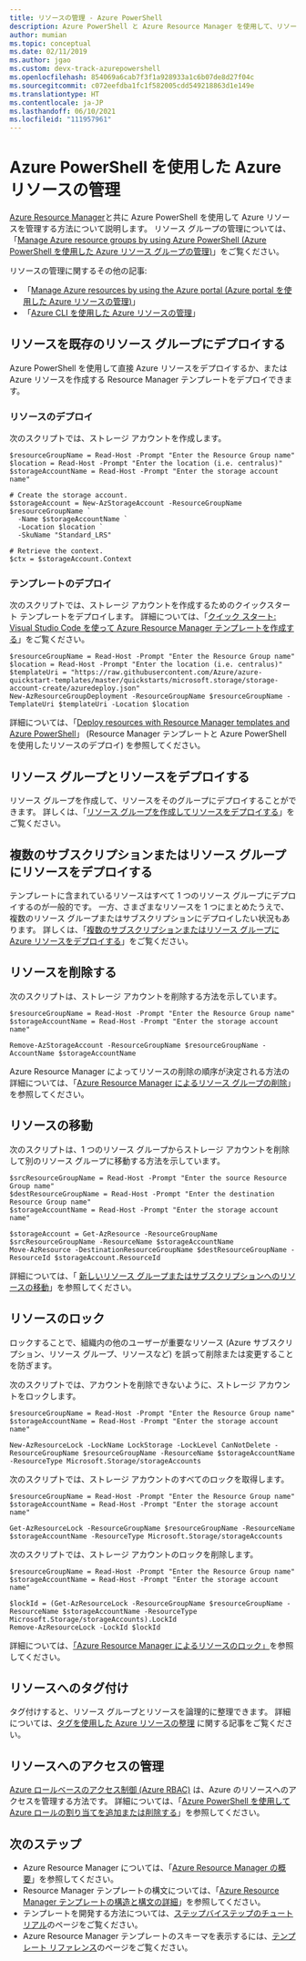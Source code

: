 ```yaml
---
title: リソースの管理 - Azure PowerShell
description: Azure PowerShell と Azure Resource Manager を使用して、リソースを管理します。 リソースをデプロイおよび削除する方法を示します。
author: mumian
ms.topic: conceptual
ms.date: 02/11/2019
ms.author: jgao
ms.custom: devx-track-azurepowershell
ms.openlocfilehash: 854069a6cab7f3f1a928933a1c6b07de8d27f04c
ms.sourcegitcommit: c072eefdba1fc1f582005cdd549218863d1e149e
ms.translationtype: HT
ms.contentlocale: ja-JP
ms.lasthandoff: 06/10/2021
ms.locfileid: "111957961"
---
```

# <a name="manage-azure-resources-by-using-azure-powershell"></a>Azure PowerShell を使用した Azure リソースの管理

[Azure Resource Manager](overview.md)と共に Azure PowerShell を使用して Azure リソースを管理する方法について説明します。 リソース グループの管理については、「[Manage Azure resource groups by using Azure PowerShell (Azure PowerShell を使用した Azure リソース グループの管理)](manage-resource-groups-powershell.md)」をご覧ください。

リソースの管理に関するその他の記事:

- 「[Manage Azure resources by using the Azure portal (Azure portal を使用した Azure リソースの管理)](manage-resources-portal.md)」
- 「[Azure CLI を使用した Azure リソースの管理](manage-resources-cli.md)」

## <a name="deploy-resources-to-an-existing-resource-group"></a>リソースを既存のリソース グループにデプロイする

Azure PowerShell を使用して直接 Azure リソースをデプロイするか、または Azure リソースを作成する Resource Manager テンプレートをデプロイできます。

### <a name="deploy-a-resource"></a>リソースのデプロイ

次のスクリプトでは、ストレージ アカウントを作成します。

```azurepowershell-interactive
$resourceGroupName = Read-Host -Prompt "Enter the Resource Group name"
$location = Read-Host -Prompt "Enter the location (i.e. centralus)"
$storageAccountName = Read-Host -Prompt "Enter the storage account name"

# Create the storage account.
$storageAccount = New-AzStorageAccount -ResourceGroupName $resourceGroupName `
  -Name $storageAccountName `
  -Location $location `
  -SkuName "Standard_LRS"

# Retrieve the context.
$ctx = $storageAccount.Context
```

### <a name="deploy-a-template"></a>テンプレートのデプロイ

次のスクリプトでは、ストレージ アカウントを作成するためのクイックスタート テンプレートをデプロイします。 詳細については、「[クイック スタート: Visual Studio Code を使って Azure Resource Manager テンプレートを作成する](../templates/quickstart-create-templates-use-visual-studio-code.md?tabs=PowerShell)」をご覧ください。

```azurepowershell-interactive
$resourceGroupName = Read-Host -Prompt "Enter the Resource Group name"
$location = Read-Host -Prompt "Enter the location (i.e. centralus)"
$templateUri = "https://raw.githubusercontent.com/Azure/azure-quickstart-templates/master/quickstarts/microsoft.storage/storage-account-create/azuredeploy.json"
New-AzResourceGroupDeployment -ResourceGroupName $resourceGroupName -TemplateUri $templateUri -Location $location
```

詳細については、「[Deploy resources with Resource Manager templates and Azure PowerShell](../templates/deploy-powershell.md)」 (Resource Manager テンプレートと Azure PowerShell を使用したリソースのデプロイ) を参照してください。

## <a name="deploy-a-resource-group-and-resources"></a>リソース グループとリソースをデプロイする

リソース グループを作成して、リソースをそのグループにデプロイすることができます。 詳しくは、「[リソース グループを作成してリソースをデプロイする](../templates/deploy-to-subscription.md#resource-groups)」をご覧ください。

## <a name="deploy-resources-to-multiple-subscriptions-or-resource-groups"></a>複数のサブスクリプションまたはリソース グループにリソースをデプロイする

テンプレートに含まれているリソースはすべて 1 つのリソース グループにデプロイするのが一般的です。 一方、さまざまなリソースを 1 つにまとめたうえで、複数のリソース グループまたはサブスクリプションにデプロイしたい状況もあります。 詳しくは、「[複数のサブスクリプションまたはリソース グループに Azure リソースをデプロイする](../templates/deploy-to-resource-group.md)」をご覧ください。

## <a name="delete-resources"></a>リソースを削除する

次のスクリプトは、ストレージ アカウントを削除する方法を示しています。

```azurepowershell-interactive
$resourceGroupName = Read-Host -Prompt "Enter the Resource Group name"
$storageAccountName = Read-Host -Prompt "Enter the storage account name"

Remove-AzStorageAccount -ResourceGroupName $resourceGroupName -AccountName $storageAccountName
```

Azure Resource Manager によってリソースの削除の順序が決定される方法の詳細については、「[Azure Resource Manager によるリソース グループの削除](delete-resource-group.md)」を参照してください。

## <a name="move-resources"></a>リソースの移動

次のスクリプトは、1 つのリソース グループからストレージ アカウントを削除して別のリソース グループに移動する方法を示しています。

```azurepowershell-interactive
$srcResourceGroupName = Read-Host -Prompt "Enter the source Resource Group name"
$destResourceGroupName = Read-Host -Prompt "Enter the destination Resource Group name"
$storageAccountName = Read-Host -Prompt "Enter the storage account name"

$storageAccount = Get-AzResource -ResourceGroupName $srcResourceGroupName -ResourceName $storageAccountName
Move-AzResource -DestinationResourceGroupName $destResourceGroupName -ResourceId $storageAccount.ResourceId
```

詳細については、「 [新しいリソース グループまたはサブスクリプションへのリソースの移動](move-resource-group-and-subscription.md)」を参照してください。

## <a name="lock-resources"></a>リソースのロック

ロックすることで、組織内の他のユーザーが重要なリソース (Azure サブスクリプション、リソース グループ、リソースなど) を誤って削除または変更することを防ぎます。 

次のスクリプトでは、アカウントを削除できないように、ストレージ アカウントをロックします。

```azurepowershell-interactive
$resourceGroupName = Read-Host -Prompt "Enter the Resource Group name"
$storageAccountName = Read-Host -Prompt "Enter the storage account name"

New-AzResourceLock -LockName LockStorage -LockLevel CanNotDelete -ResourceGroupName $resourceGroupName -ResourceName $storageAccountName -ResourceType Microsoft.Storage/storageAccounts 
```

次のスクリプトでは、ストレージ アカウントのすべてのロックを取得します。

```azurepowershell-interactive
$resourceGroupName = Read-Host -Prompt "Enter the Resource Group name"
$storageAccountName = Read-Host -Prompt "Enter the storage account name"

Get-AzResourceLock -ResourceGroupName $resourceGroupName -ResourceName $storageAccountName -ResourceType Microsoft.Storage/storageAccounts
```

次のスクリプトでは、ストレージ アカウントのロックを削除します。

```azurepowershell-interactive
$resourceGroupName = Read-Host -Prompt "Enter the Resource Group name"
$storageAccountName = Read-Host -Prompt "Enter the storage account name"

$lockId = (Get-AzResourceLock -ResourceGroupName $resourceGroupName -ResourceName $storageAccountName -ResourceType Microsoft.Storage/storageAccounts).LockId
Remove-AzResourceLock -LockId $lockId
```

詳細については、[「Azure Resource Manager によるリソースのロック」](lock-resources.md)を参照してください。

## <a name="tag-resources"></a>リソースへのタグ付け

タグ付けすると、リソース グループとリソースを論理的に整理できます。 詳細については、[タグを使用した Azure リソースの整理](tag-resources.md#powershell) に関する記事をご覧ください。

## <a name="manage-access-to-resources"></a>リソースへのアクセスの管理

[Azure ロールベースのアクセス制御 (Azure RBAC)](../../role-based-access-control/overview.md) は、Azure のリソースへのアクセスを管理する方法です。 詳細については、「[Azure PowerShell を使用して Azure ロールの割り当てを追加または削除する](../../role-based-access-control/role-assignments-powershell.md)」を参照してください。

## <a name="next-steps"></a>次のステップ

- Azure Resource Manager については、「[Azure Resource Manager の概要](overview.md)」を参照してください。
- Resource Manager テンプレートの構文については、「[Azure Resource Manager テンプレートの構造と構文の詳細](../templates/syntax.md)」を参照してください。
- テンプレートを開発する方法については、[ステップバイステップのチュートリアル](../index.yml)のページをご覧ください。
- Azure Resource Manager テンプレートのスキーマを表示するには、[テンプレート リファレンス](/azure/templates/)のページをご覧ください。